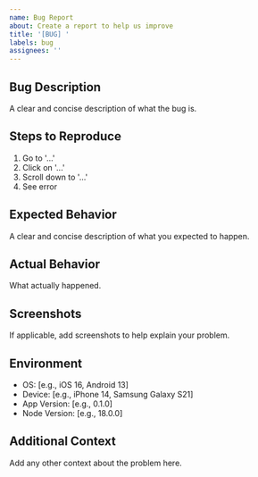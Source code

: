 ```yaml
---
name: Bug Report
about: Create a report to help us improve
title: '[BUG] '
labels: bug
assignees: ''
---
```


## Bug Description
A clear and concise description of what the bug is.

## Steps to Reproduce
1. Go to '...'
2. Click on '...'
3. Scroll down to '...'
4. See error

## Expected Behavior
A clear and concise description of what you expected to happen.

## Actual Behavior
What actually happened.

## Screenshots
If applicable, add screenshots to help explain your problem.

## Environment
- OS: [e.g., iOS 16, Android 13]
- Device: [e.g., iPhone 14, Samsung Galaxy S21]
- App Version: [e.g., 0.1.0]
- Node Version: [e.g., 18.0.0]

## Additional Context
Add any other context about the problem here.
